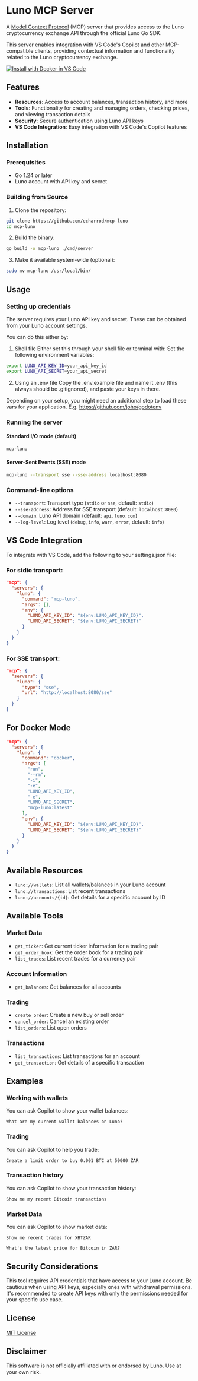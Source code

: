 # Luno MCP Server

A [Model Context Protocol](https://modelcontextprotocol.io) (MCP) server that provides access to the Luno cryptocurrency exchange API through the official Luno Go SDK.

This server enables integration with VS Code's Copilot and other MCP-compatible clients, providing contextual information and functionality related to the Luno cryptocurrency exchange.


[![Install with Docker in VS Code](https://img.shields.io/badge/VS_Code-Install_Luno_MCP-0098FF?style=flat-square&logo=visualstudiocode&logoColor=white)](https://insiders.vscode.dev/redirect/mcp/install?name=mcp-luno&inputs=%5B%7B%22id%22%3A%22luno_key%22%2C%22type%22%3A%22promptString%22%2C%22description%22%3A%22Luno%20API%20Key%20ID%22%2C%22password%22%3Atrue%7D%2C%7B%22id%22%3A%22luno_secret%22%2C%22type%22%3A%22promptString%22%2C%22description%22%3A%22Luno%20API%20Secret%22%2C%22password%22%3Atrue%7D%5D&config=%7B%22command%22%3A%22%24%7BworkspaceFolder%7D%2Fmcp-luno%22%2C%22args%22%3A%5B%5D%2C%22env%22%3A%7B%22LUNO_API_KEY_ID%22%3A%22%24%7Binput%3Aluno_key%7D%22%2C%22LUNO_API_SECRET%22%3A%22%24%7Binput%3Aluno_secret%7D%22%7D%7D)

## Features

- **Resources**: Access to account balances, transaction history, and more
- **Tools**: Functionality for creating and managing orders, checking prices, and viewing transaction details
- **Security**: Secure authentication using Luno API keys
- **VS Code Integration**: Easy integration with VS Code's Copilot features

## Installation

### Prerequisites

- Go 1.24 or later
- Luno account with API key and secret

### Building from Source

1. Clone the repository:
```bash
git clone https://github.com/echarrod/mcp-luno
cd mcp-luno
```

2. Build the binary:
```bash
go build -o mcp-luno ./cmd/server
```

3. Make it available system-wide (optional):
```bash
sudo mv mcp-luno /usr/local/bin/
```

## Usage

### Setting up credentials

The server requires your Luno API key and secret. These can be obtained from your Luno account settings.

You can do this either by:

1. Shell file
Either set this through your shell file or terminal with:
Set the following environment variables:

```bash
export LUNO_API_KEY_ID=your_api_key_id
export LUNO_API_SECRET=your_api_secret
```

2. Using an .env file
Copy the .env.example file and name it .env (this always should be .gitignored), and paste your keys in there.

Depending on your setup, you might need an additional step to load these vars for your application. E.g. https://github.com/joho/godotenv

### Running the server

#### Standard I/O mode (default)

```bash
mcp-luno
```

#### Server-Sent Events (SSE) mode

```bash
mcp-luno --transport sse --sse-address localhost:8080
```

### Command-line options

- `--transport`: Transport type (`stdio` or `sse`, default: `stdio`)
- `--sse-address`: Address for SSE transport (default: `localhost:8080`)
- `--domain`: Luno API domain (default: `api.luno.com`)
- `--log-level`: Log level (`debug`, `info`, `warn`, `error`, default: `info`)

## VS Code Integration

To integrate with VS Code, add the following to your settings.json file:

### For stdio transport:

```json
"mcp": {
  "servers": {
    "luno": {
      "command": "mcp-luno",
      "args": [],
      "env": {
        "LUNO_API_KEY_ID": "${env:LUNO_API_KEY_ID}",
        "LUNO_API_SECRET": "${env:LUNO_API_SECRET}"
      }
    }
  }
}
```

### For SSE transport:

```json
"mcp": {
  "servers": {
    "luno": {
      "type": "sse",
      "url": "http://localhost:8080/sse"
    }
  }
}
```

## For Docker Mode

```json
"mcp": {
  "servers": {
    "luno": {
      "command": "docker",
      "args": [
        "run",
        "--rm",
        "-i",
        "-e",
        "LUNO_API_KEY_ID",
        "-e",
        "LUNO_API_SECRET",
        "mcp-luno:latest"
      ],
      "env": {
        "LUNO_API_KEY_ID": "${env:LUNO_API_KEY_ID}",
        "LUNO_API_SECRET": "${env:LUNO_API_SECRET}"
      }
    }
  }
}
```

## Available Resources

- `luno://wallets`: List all wallets/balances in your Luno account
- `luno://transactions`: List recent transactions
- `luno://accounts/{id}`: Get details for a specific account by ID

## Available Tools

### Market Data
- `get_ticker`: Get current ticker information for a trading pair
- `get_order_book`: Get the order book for a trading pair
- `list_trades`: List recent trades for a currency pair

### Account Information
- `get_balances`: Get balances for all accounts

### Trading
- `create_order`: Create a new buy or sell order
- `cancel_order`: Cancel an existing order
- `list_orders`: List open orders

### Transactions
- `list_transactions`: List transactions for an account
- `get_transaction`: Get details of a specific transaction

## Examples

### Working with wallets

You can ask Copilot to show your wallet balances:
```
What are my current wallet balances on Luno?
```

### Trading

You can ask Copilot to help you trade:
```
Create a limit order to buy 0.001 BTC at 50000 ZAR
```

### Transaction history

You can ask Copilot to show your transaction history:
```
Show me my recent Bitcoin transactions
```

### Market Data

You can ask Copilot to show market data:
```
Show me recent trades for XBTZAR
```
```
What's the latest price for Bitcoin in ZAR?
```

## Security Considerations

This tool requires API credentials that have access to your Luno account. Be cautious when using API keys, especially ones with withdrawal permissions. It's recommended to create API keys with only the permissions needed for your specific use case.

## License

[MIT License](LICENSE)

## Disclaimer

This software is not officially affiliated with or endorsed by Luno. Use at your own risk.
